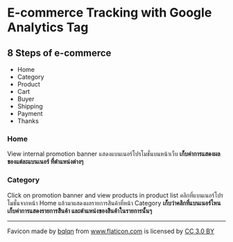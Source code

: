 # E-commerce Tracking with Google Analytics Tag

## 8 Steps of e-commerce ##
- Home
- Category
- Product
- Cart
- Buyer
- Shipping
- Payment
- Thanks

### Home ###
View internal promotion banner
แสดงแบนเนอร์โปรโมชั่นบนหน้าเว็บ
**เก็บค่าการแสดงผลของแต่ละแบนเนอร์ ที่ตำแหน่งต่างๆ**

### Category ###
Click on promotion banner and view products in product list
คลิกที่แบนเนอร์โปรโมชั่นจากหน้า Home แล้วมาแสดงผลรายการสินค้าที่หน้า Category
**เก็บว่าคลิกที่แบนเนอร์ไหน**
**เก็บค่าการแสดงรายการสิินค้า และตำแหน่งของสิินค้าในรายการนั้นๆ**

---

Favicon made by <a href="https://www.flaticon.com/authors/bqlqn" title="bqlqn">bqlqn</a> from <a href="https://www.flaticon.com/" title="Flaticon">www.flaticon.com</a>
is licensed by <a href="http://creativecommons.org/licenses/by/3.0/" title="Creative Commons BY 3.0" target="_blank">CC 3.0 BY</a>
